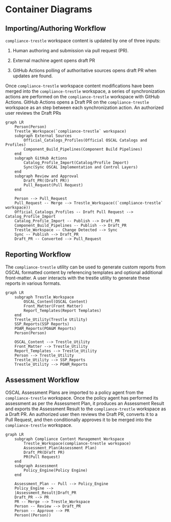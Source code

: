 # Container Diagrams

## Importing/Authoring Workflow

`compliance-trestle` workspace content is updated by one of three inputs:

1. Human authoring and submission via pull request (PR). 

2. External machine agent opens draft PR

3. GitHub Actions polling of authoritative sources opens draft PR when updates are found. 

Once `compliance-trestle` workspace content modifications have been merged into the `compliance-trestle` workspace, a series of synchronization actions are performed on the `compliance-trestle` workspace with GitHub Actions. GitHub Actions opens a Draft PR on the `compliance-trestle` workspace as an step between each synchronization action. An authorized user reviews the Draft PRs

```mermaid
graph LR
    Person(Person)
    Trestle_Workspace(`compliance-trestle` workspace)
    subgraph External Sources
        Official_Catalogs_Profiles(Official OSCAL Catalogs and Profiles)
        Component_Build_Pipelines(Component Build Pipelines)
    end
    subgraph GitHub Actions
        Catalog_Profile_Import(Catalog/Profile Import)
        Sync(Sync OSCAL Implementation and Control Layers)
    end
    subgraph Review and Approval
        Draft_PR((Draft PR))
        Pull_Request(Pull Request)
    end
    
    Person --> Pull_Request
    Pull_Request -- Merge --> Trestle_Workspace((`compliance-trestle` workspace))
    Official_Catalogs_Profiles -- Draft Pull Request --> Catalog_Profile_Import
    Catalog_Profile_Import -- Publish --> Draft_PR
    Component_Build_Pipelines -- Publish --> Draft_PR
    Trestle_Workspace -- Change Detected --> Sync
    Sync -- Publish --> Draft_PR
    Draft_PR -- Converted --> Pull_Request
```

## Reporting Workflow

The `compliance-trestle` utility can be used to generate custom reports from OSCAL formatted content by referencing templates and optional additional front-matter. A user interacts with the trestle utility to generate these reports in various formats. 

```mermaid
graph LR
    subgraph Trestle_Workspace
        OSCAL_Content(OSCAL Content)
        Front_Matter(Front Matter)
        Report_Templates(Report Templates)
    end
    Trestle_Utility(Trestle Utility)
    SSP_Reports(SSP Reports)
    POAM_Reports(POA&M Reports)
    Person(Person)
    
    OSCAL_Content --> Trestle_Utility
    Front_Matter --> Trestle_Utility
    Report_Templates --> Trestle_Utility
    Person --> Trestle_Utility
    Trestle_Utility --> SSP_Reports
    Trestle_Utility --> POAM_Reports
```

## Assessment Workflow

OSCAL Assessment Plans are imported to a policy agent from the `compliance-trestle` workspace. Once the policy agent has performed its assessment as per the Assessment Plan, it produces an Assessment Result and exports the Assessment Result to the `compliance-trestle` workspace as a Draft PR. An authorized user then reviews the Draft PR, converts it to a Pull Request, and then conditionally approves it to be merged into the `compliance-trestle` workspace. 

```mermaid
graph LR
    subgraph Compliance Content Management Workspace
        Trestle_Workspace(compliance-trestle workspace)
        Assessment_Plan(Assessment Plan)
        Draft_PR(Draft PR)
        PR(Pull Request)
    end
    subgraph Assessment
        Policy_Engine(Policy Engine)
    end
    
    Assessment_Plan -- Pull --> Policy_Engine
    Policy_Engine -->
    |Assessment_Result|Draft_PR
    Draft_PR --> PR
    PR -- Merge --> Trestle_Workspace
    Person -- Review --> Draft_PR
    Person -- Approve --> PR
    Person((Person))
```
